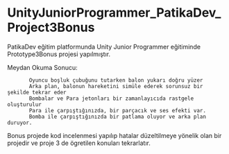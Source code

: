 # UnityJuniorProgrammer_PatikaDev_Project3Bonus
 PatikaDev eğitim platformunda Unity Junior Programmer eğitiminde Prototype3Bonus projesi yapılmıştır.

 Meydan Okuma Sonucu:
                                                                                                                                                                                       
           Oyuncu boşluk çubuğunu tutarken balon yukarı doğru yüzer
           Arka plan, balonun hareketini simüle ederek sorunsuz bir şekilde tekrar eder
           Bombalar ve Para jetonları bir zamanlayıcıda rastgele oluşturulur
           Para ile çarpıştığınızda, bir parçacık ve ses efekti var.
           Bomba ile çarpıştığınızda bir patlama oluyor ve arka plan duruyor.

 Bonus projede kod incelenmesi yapılıp hatalar düzeltilmeye yönelik olan bir projedir ve proje 3 de ögretilen konuları tekrarlatır.
